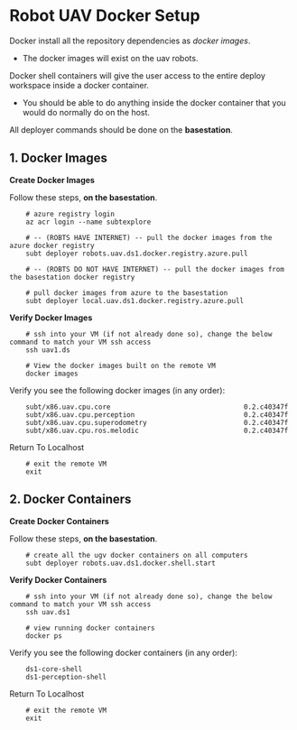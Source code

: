 # Robot UAV Docker Setup

Docker install all the repository dependencies as *docker images*.

- The docker images will exist on the uav robots.

Docker shell containers will give the user access to the entire deploy workspace inside a docker container.

- You should be able to do anything inside the docker container that you would do normally do on the host.

All deployer commands should be done on the **basestation**.

## 1. Docker Images

**Create Docker Images**

Follow these steps, **on the basestation**.

        # azure registry login
        az acr login --name subtexplore

        # -- (ROBTS HAVE INTERNET) -- pull the docker images from the azure docker registry
        subt deployer robots.uav.ds1.docker.registry.azure.pull

        # -- (ROBTS DO NOT HAVE INTERNET) -- pull the docker images from the basestation docker registry

        # pull docker images from azure to the basestation
        subt deployer local.uav.ds1.docker.registry.azure.pull


**Verify Docker Images**

        # ssh into your VM (if not already done so), change the below command to match your VM ssh access
        ssh uav1.ds

        # View the docker images built on the remote VM
        docker images

Verify you see the following docker images (in any order):

        subt/x86.uav.cpu.core                                 0.2.c40347f
        subt/x86.uav.cpu.perception                           0.2.c40347f
        subt/x86.uav.cpu.superodometry                        0.2.c40347f
        subt/x86.uav.cpu.ros.melodic                          0.2.c40347f

Return To Localhost

        # exit the remote VM
        exit

## 2. Docker Containers

**Create Docker Containers**

Follow these steps, **on the basestation**.

        # create all the ugv docker containers on all computers
        subt deployer robots.uav.ds1.docker.shell.start

**Verify Docker Containers**

        # ssh into your VM (if not already done so), change the below command to match your VM ssh access
        ssh uav.ds1

        # view running docker containers
        docker ps

Verify you see the following docker containers (in any order):

        ds1-core-shell
        ds1-perception-shell

Return To Localhost

        # exit the remote VM
        exit
